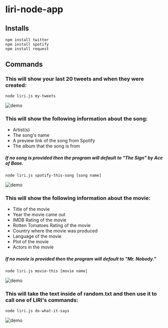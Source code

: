 # liri-node-app
## Installs
```
npm install twitter
npm install spotify
npm install request
```
## Commands
### This will show your last 20 tweets and when they were created:
```
node liri.js my-tweets
```
![demo](https://dr5mo5s7lqrtc.cloudfront.net/items/0e3F25333s3Q1a3m3c1r/Screen%20Recording%202018-02-17%20at%2009.41.00%20PM.gif?X-CloudApp-Visitor-Id=2969220)
### This will show the following information about the song:
* Artist(s)
* The song's name
* A preview link of the song from Spotify
* The album that the song is from
##### If no song is provided then the program will default to "The Sign" by Ace of Base.
```
node liri.js spotify-this-song [song name]
```
![demo](https://dr5mo5s7lqrtc.cloudfront.net/items/0g0q103b3P3N100o0E0V/Screen%20Recording%202018-02-17%20at%2009.41.58%20PM.gif?X-CloudApp-Visitor-Id=2969220)
### This will show the following information about the movie:
   * Title of the movie
   * Year the movie came out
   * IMDB Rating of the movie
   * Rotten Tomatoes Rating of the movie
   * Country where the movie was produced
   * Language of the movie
   * Plot of the movie
   * Actors in the movie
##### If no movie is provided then the program will default to "Mr. Nobody."
```
node liri.js movie-this [movie name]
```
![demo](https://dr5mo5s7lqrtc.cloudfront.net/items/393t3C2107162o21211Y/Screen%20Recording%202018-02-17%20at%2009.43.02%20PM.gif?X-CloudApp-Visitor-Id=2969220)
### This will take the text inside of random.txt and then use it to call one of LIRI's commands:
```
node liri.js do-what-it-says
```
![demo](https://dr5mo5s7lqrtc.cloudfront.net/items/0f2U04382M3F3P32302r/Screen%20Recording%202018-02-17%20at%2009.44.00%20PM.gif?X-CloudApp-Visitor-Id=2969220)
